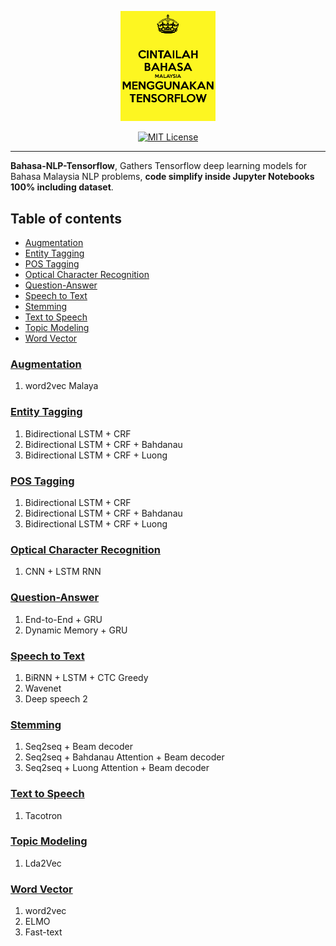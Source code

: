 <p align="center">
    <a href="#readme">
        <img alt="logo" width="30%" src="cintailah-bahasa-malaysia-menggunakan-tensorflow.jpg">
    </a>
</p>
<p align="center">
  <a href="https://github.com/mesolitica/Bahasa-NLP-Tensorflow/blob/master/LICENSE"><img alt="MIT License" src="https://img.shields.io/badge/License-MIT-yellow.svg"></a>
</p>

---

**Bahasa-NLP-Tensorflow**, Gathers Tensorflow deep learning models for Bahasa Malaysia NLP problems, **code simplify inside Jupyter Notebooks 100% including dataset**.

## Table of contents
  * [Augmentation](https://github.com/mesolitica/Bahasa-NLP-Tensorflow#augmentation)
  * [Entity Tagging](https://github.com/mesolitica/Bahasa-NLP-Tensorflow#entity-tagging)
  * [POS Tagging](https://github.com/mesolitica/Bahasa-NLP-Tensorflow#pos-tagging)
  * [Optical Character Recognition](https://github.com/mesolitica/Bahasa-NLP-Tensorflow#optical-character-recognition)
  * [Question-Answer](https://github.com/mesolitica/Bahasa-NLP-Tensorflow#question-answer)
  * [Speech to Text](https://github.com/mesolitica/Bahasa-NLP-Tensorflow#speech-to-text)
  * [Stemming](https://github.com/mesolitica/Bahasa-NLP-Tensorflow#stemming)
  * [Text to Speech](https://github.com/mesolitica/Bahasa-NLP-Tensorflow#text-to-speech)
  * [Topic Modeling](https://github.com/mesolitica/Bahasa-NLP-Tensorflow#topic-modeling)
  * [Word Vector](https://github.com/mesolitica/Bahasa-NLP-Tensorflow#word-vector)

### [Augmentation](augmentation)

1. word2vec Malaya

### [Entity Tagging](entity-tagging)

1. Bidirectional LSTM + CRF
2. Bidirectional LSTM + CRF + Bahdanau
3. Bidirectional LSTM + CRF + Luong

### [POS Tagging](pos-tagging)

1. Bidirectional LSTM + CRF
2. Bidirectional LSTM + CRF + Bahdanau
3. Bidirectional LSTM + CRF + Luong

### [Optical Character Recognition](optical-character-recognition)

1. CNN + LSTM RNN

### [Question-Answer](question-answer)

1. End-to-End + GRU
2. Dynamic Memory + GRU

### [Speech to Text](speech-to-text)

1. BiRNN + LSTM + CTC Greedy
2. Wavenet
3. Deep speech 2

### [Stemming](stemming)

1. Seq2seq + Beam decoder
2. Seq2seq + Bahdanau Attention + Beam decoder
3. Seq2seq + Luong Attention + Beam decoder

### [Text to Speech](text-to-speech)

1. Tacotron

### [Topic Modeling](topic-modeling)

1. Lda2Vec

### [Word Vector](word-vector)

1. word2vec
2. ELMO
3. Fast-text
